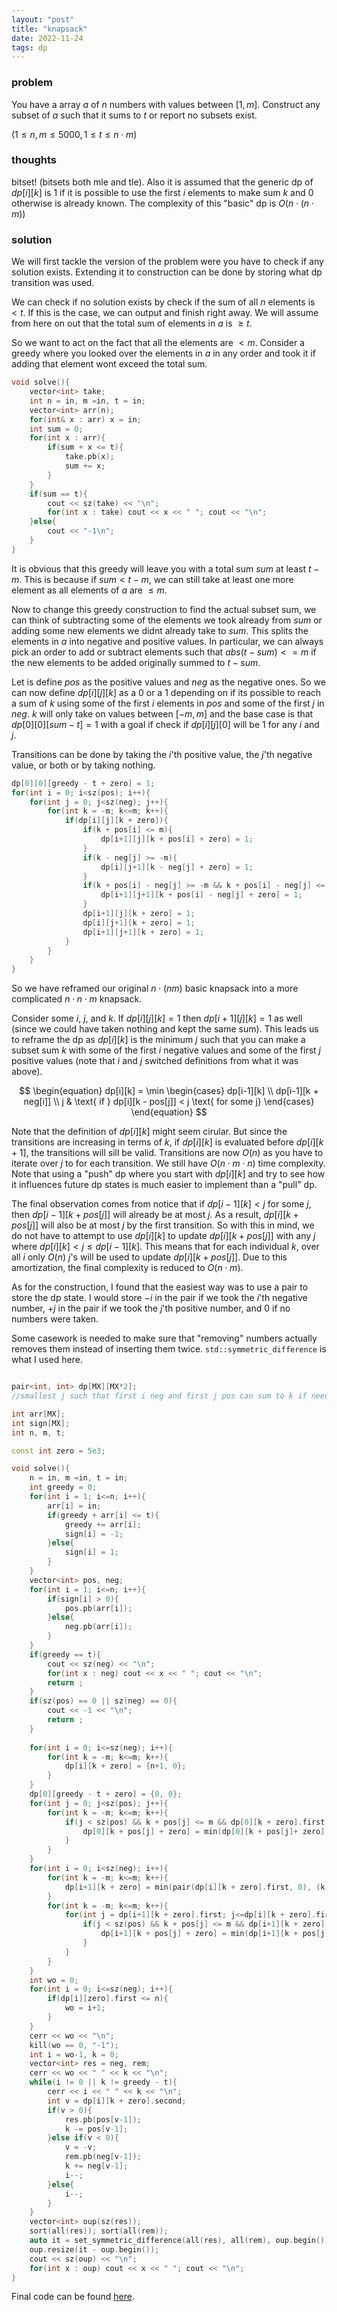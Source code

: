 ```yaml
---
layout: "post"
title: "knapsack"
date: 2022-11-24
tags: dp
---
```



### problem

You have a array $a$ of $n$ numbers with values between $[1, m]$. Construct any subset of $a$ such that it sums to $t$ or report no subsets exist.

$(1 \leq n, m \leq 5000, 1 \leq t \leq n \cdot m)$

### thoughts
bitset! (bitsets both mle and tle). Also it is assumed that the generic dp of $dp[i][k]$ is $1$ if it is possible to use the first $i$ elements to make sum $k$ and $0$ otherwise is already known. The complexity of this "basic" dp is $O(n \cdot (n \cdot m))$

### solution
We will first tackle the version of the problem were you have to check if any solution exists. Extending it to construction can be done by storing what dp transition was used.

We can check if no solution exists by check if the sum of all $n$ elements is $< t$. If this is the case, we can output and finish right away. We will assume from here on out that the total sum of elements in $a$ is $\geq t$.

So we want to act on the fact that all the elements are $< m$. Consider a greedy where you looked over the elements in $a$ in any order and took it if adding that element wont exceed the total sum.

```cpp
void solve(){
    vector<int> take;
    int n = in, m =in, t = in;
    vector<int> arr(n);
    for(int& x : arr) x = in;
    int sum = 0;
    for(int x : arr){
        if(sum + x <= t){
            take.pb(x);
            sum += x;
        }
    }
    if(sum == t){
        cout << sz(take) << "\n";
        for(int x : take) cout << x << " "; cout << "\n";
    }else{
        cout << "-1\n";
    }
}
```

It is obvious that this greedy will leave you with a total sum $sum$ at least $t - m$. This is because if  $sum < t - m$, we can still take at least one more element as all elements of $a$ are $\leq m$.

Now to change this greedy construction to find the actual subset sum, we can think of subtracting some of the elements we took already from $sum$ or adding some new elements we didnt already take to $sum$. This splits the elements in $a$ into negative and positive values. In particular, we can always pick an order to add or subtract elements such that $abs(t - sum) <= m$ if the new elements to be added originally summed to $t - sum$.

Let is define $pos$ as the positive values and $neg$ as the negative ones. So we can now define $dp[i][j][k]$ as a $0$ or a $1$ depending on if its possible to reach a sum of $k$ using some of the first $i$ elements in $pos$ and some of the first $j$ in $neg$. $k$ will only take on values between $[-m, m]$ and the base case is that $dp[0][0][sum - t] = 1$ with a goal if check if $dp[i][j][0]$ will be $1$ for any $i$ and $j$.

Transitions can be done by taking the $i$'th positive value, the $j$'th negative value, or both or by taking nothing.

```cpp
dp[0][0][greedy - t + zero] = 1;
for(int i = 0; i<sz(pos); i++){
    for(int j = 0; j<sz(neg); j++){
	    for(int k = -m; k<=m; k++){
            if(dp[i][j][k + zero]){
                if(k + pos[i] <= m){
                    dp[i+1][j][k + pos[i] + zero] = 1;
                }
                if(k - neg[j] >= -m){
                    dp[i][j+1][k - neg[j] + zero] = 1;   
                }
                if(k + pos[i] - neg[j] >= -m && k + pos[i] - neg[j] <= m){
	                dp[i+1][j+1][k + pos[i] - neg[j] + zero] = 1;
                }
                dp[i+1][j][k + zero] = 1;
                dp[i][j+1][k + zero] = 1;
                dp[i+1][j+1][k + zero] = 1;
            }
        }
    }
}
```

So we have reframed our original $n \cdot (nm)$ basic knapsack into a more complicated $n \cdot n \cdot m$ knapsack.

Consider some $i$, $j$, and $k$. If $dp[i][j][k] = 1$ then $dp[i+1][j][k] = 1$ as well (since we could have taken nothing and kept the same sum). This leads us to reframe the dp as $dp[i][k]$ is the minimum $j$ such that you can make a subset sum $k$ with some of the first $i$ negative values and some of the first $j$ positive values (note that $i$ and $j$ switched definitions from what it was above). 

$$
\begin{equation}
	dp[i][k] = \min
	\begin{cases}
		dp[i-1][k] \\
		dp[i-1][k + neg[i]] \\
		j & \text{ if } dp[i][k - pos[j]] < j \text{ for some j}
	\end{cases}
\end{equation}
$$

Note that the definition of $dp[i][k]$ might seem cirular. But since the transitions are increasing in terms of $k$, if $dp[i][k]$ is evaluated before $dp[i][k+1]$, the transitions will sill be valid. Transitions are now $O(n)$ as you have to iterate over $j$ to for each transition. We still have $O(n \cdot m \cdot n)$ time complexity. Note that using a "push" dp where you start with $dp[i][k]$ and try to see how it influences future dp states is much easier to implement than a "pull" dp.

The final observation comes from notice that if $dp[i-1][k] < j$ for some $j$, then $dp[i-1][k + pos[j]]$ will already be at most $j$. As a result, $dp[i][k + pos[j]]$ will also be at most $j$ by the first transition. So with this in mind, we do not have to attempt to use $dp[i][k]$ to update $dp[i][k + pos[j]]$ with any $j$ where $dp[i][k] < j \leq dp[i-1][k]$. This means that for each individual $k$, over all $i$ only $O(n)$ $j$'s will be used to update $dp[i][k + pos[j]]$. Due to this amortization, the final complexity is reduced to $O(n \cdot m)$.

As for the construction, I found that the easiest way was to use a pair to store the dp state. I would store $-i$ in the pair if we took the $i$'th negative number, $+j$ in the pair if we took the $j$'th positive number, and $0$ if no numbers were taken. 

Some casework is needed to make sure that "removing" numbers actually removes them instead of inserting them twice. `std::symmetric_difference` is what I used here.

```cpp

pair<int, int> dp[MX][MX*2];
//smallest j such that first i neg and first j pos can sum to k if needed

int arr[MX];
int sign[MX];
int n, m, t;

const int zero = 5e3;

void solve(){
    n = in, m =in, t = in;
    int greedy = 0;
    for(int i = 1; i<=n; i++){
        arr[i] = in;
        if(greedy + arr[i] <= t){
            greedy += arr[i];
            sign[i] = -1;
        }else{
            sign[i] = 1;
        }
    }
    vector<int> pos, neg;
    for(int i = 1; i<=n; i++){
        if(sign[i] > 0){
            pos.pb(arr[i]);
        }else{
            neg.pb(arr[i]);
        }
    }
    if(greedy == t){
        cout << sz(neg) << "\n";
        for(int x : neg) cout << x << " "; cout << "\n";
        return ;
    }
    if(sz(pos) == 0 || sz(neg) == 0){
        cout << -1 << "\n";
        return ;
    }
    
    for(int i = 0; i<=sz(neg); i++){
        for(int k = -m; k<=m; k++){
            dp[i][k + zero] = {n+1, 0};
        }
    }
    dp[0][greedy - t + zero] = {0, 0};
    for(int j = 0; j<sz(pos); j++){
        for(int k = -m; k<=m; k++){
            if(j < sz(pos) && k + pos[j] <= m && dp[0][k + zero].first < j){
                dp[0][k + pos[j] + zero] = min(dp[0][k + pos[j]+ zero], {j+1, j+1});
            }
        }
    }
    for(int i = 0; i<sz(neg); i++){
        for(int k = -m; k<=m; k++){
            dp[i+1][k + zero] = min(pair(dp[i][k + zero].first, 0), (k + neg[i] <= m ? pair(dp[i][k + neg[i] + zero].first, -(i+1)) : pair((n+1), 0)));
        }
        for(int k = -m; k<=m; k++){
            for(int j = dp[i+1][k + zero].first; j<=dp[i][k + zero].first; j++){
                if(j < sz(pos) && k + pos[j] <= m && dp[i+1][k + zero].first <= j){
                    dp[i+1][k + pos[j] + zero] = min(dp[i+1][k + pos[j] + zero], {j+1, j+1});
                }
            }
        }
    }
    int wo = 0;
    for(int i = 0; i<=sz(neg); i++){
        if(dp[i][zero].first <= n){
            wo = i+1;
        }
    }
    cerr << wo << "\n";
    kill(wo == 0, "-1");
    int i = wo-1, k = 0;
    vector<int> res = neg, rem;
    cerr << wo << " " << k << "\n";
    while(i != 0 || k != greedy - t){
        cerr << i << " " << k << "\n";
        int v = dp[i][k + zero].second;
        if(v > 0){
            res.pb(pos[v-1]);
            k -= pos[v-1];
        }else if(v < 0){
            v = -v;
            rem.pb(neg[v-1]);
            k += neg[v-1];
            i--;
        }else{
            i--;
        }
    }
    vector<int> oup(sz(res));
    sort(all(res)); sort(all(rem));
    auto it = set_symmetric_difference(all(res), all(rem), oup.begin());
    oup.resize(it - oup.begin());
    cout << sz(oup) << "\n";
    for(int x : oup) cout << x << " "; cout << "\n";     
}
```

Final code can be found [here](https://pastebin.com/A2gWFXsR).
